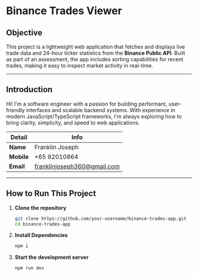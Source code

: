 # Binance Trades Viewer

## Objective

This project is a lightweight web application that fetches and displays live trade data and 24-hour ticker statistics from the **Binance Public API**. Built as part of an assessment, the app includes sorting capabilities for recent trades, making it easy to inspect market activity in real-time.

---

## Introduction

Hi! I'm a software engineer with a passion for building performant, user-friendly interfaces and scalable backend systems. With experience in modern JavaScript/TypeScript frameworks, I'm always exploring how to bring clarity, simplicity, and speed to web applications.

| Detail      | Info              |
|-------------|-------------------|
| **Name**    | Franklin Joseph   |
| **Mobile**  | +65 82010864      |
| **Email**   | franklinjoseph360@gmail.com      |

---

## How to Run This Project

1. **Clone the repository**
   ```bash
   git clone https://github.com/your-username/binance-trades-app.git
   cd binance-trades-app
2. **Install Dependencies**
   ```bash
   npm i
3. **Start the development server**
   ```bash
   npm run dev